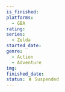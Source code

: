 ```yaml
---
is_finished:
platforms:
  - GBA
rating:
series:
  - Zelda
started_date:
genre:
  - Action
  - Adventure
img:
finished_date:
status: ⏸️ Suspended
---
```

